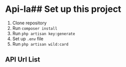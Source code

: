 # Api-la## Set up this project

1. Clone repository
2. Run `composer install`
3. Run `php artisan key:generate`
4. Set up `.env` file
5. Run `php artisan wild:card`


## API Url List
